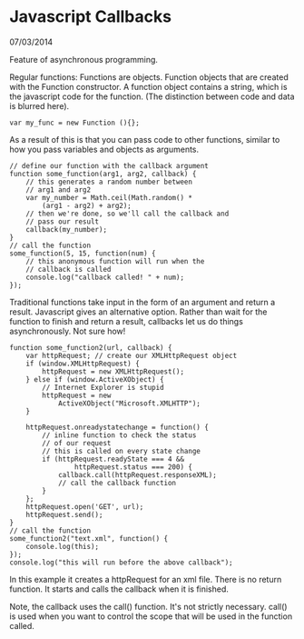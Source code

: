 # Javascript Callbacks
07/03/2014

Feature of asynchronous programming.

Regular functions: Functions are objects. Function objects that are created with the Function constructor. A function object contains a string, which is the javascript code for the function. (The distinction between code and data is blurred here).

    var my_func = new Function (){};

As a result of this is that you can pass code to other functions, similar to how you pass variables and objects as arguments.

    // define our function with the callback argument
    function some_function(arg1, arg2, callback) {
        // this generates a random number between
        // arg1 and arg2
        var my_number = Math.ceil(Math.random() *
            (arg1 - arg2) + arg2);
        // then we're done, so we'll call the callback and
        // pass our result
        callback(my_number);
    }
    // call the function
    some_function(5, 15, function(num) {
        // this anonymous function will run when the
        // callback is called
        console.log("callback called! " + num);
    });

Traditional functions take input in the form of an argument and return a result. Javascript gives an alternative option. Rather than wait for the function to finish and return a result, callbacks let us do things asynchronously. Not sure how!

    function some_function2(url, callback) {
        var httpRequest; // create our XMLHttpRequest object
        if (window.XMLHttpRequest) {
            httpRequest = new XMLHttpRequest();
        } else if (window.ActiveXObject) {
            // Internet Explorer is stupid
            httpRequest = new
                ActiveXObject("Microsoft.XMLHTTP");
        }

        httpRequest.onreadystatechange = function() {
            // inline function to check the status
            // of our request
            // this is called on every state change
            if (httpRequest.readyState === 4 &&
                    httpRequest.status === 200) {
                callback.call(httpRequest.responseXML);
                // call the callback function
            }
        };
        httpRequest.open('GET', url);
        httpRequest.send();
    }
    // call the function
    some_function2("text.xml", function() {
        console.log(this);
    });
    console.log("this will run before the above callback");

In this example it creates a httpRequest for an xml file. There is no return function. It starts and calls the callback when it is finished. 

Note, the callback uses the call() function. It's not strictly necessary. call() is used when you want to control the scope that will be used in the function called.




[1]: http://recurial.com/programming/understanding-callback-functions-in-javascript/
[2]: https://developer.mozilla.org/en-US/docs/Web/JavaScript/Reference/Global_Objects/Function/call
[3]: http://stackoverflow.com/questions/9001830/the-reason-to-use-js-call-method